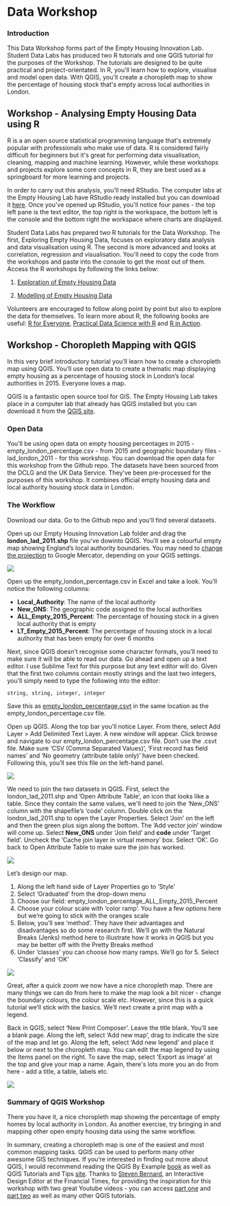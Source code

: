 # Data Workshop

### Introduction
This Data Workshop forms part of the Empty Housing Innovation Lab. Student Data Labs has produced two R tutorials and one QGIS tutorial for the purposes of the Workshop. The tutorials are designed to be quite practical and project-orientated. In R, you'll learn how to explore, visualise and model open data. With QGIS, you'll create a choropleth map to show the percentage of housing stock that's empty across local authorities in London.

## Workshop - Analysing Empty Housing Data using R
R is a an open source statistical programming language that's extremely popular with professionals who make use of data. R is considered fairly difficult for beginners but it's great for performing data visualisation, cleaning, mapping and machine learning. However, while these workshops and projects explore some core concepts in R, they are best used as a springboard for more learning and projects.

In order to carry out this analysis, you'll need RStudio. The computer labs at the Empty Housing Lab have RStudio ready installed but you can download it [here](https://www.rstudio.com/products/rstudio/download/). Once you've opened up RStudio, you'll notice four panes - the top left pane is the text editor, the top right is the workspace, the bottom left is the console and the bottom right the workspace where charts are displayed.

Student Data Labs has prepared two R tutorials for the Data Workshop. The first, Exploring Empty Housing Data, focuses on exploratory data analysis and data visualisation using R. The second is more advanced and looks at correlation, regression and visualisation. You'll need to copy the code from the workshops and paste into the console to get the most out of them. Access the R workshops by following the links below:

1. [Exploration of Empty Housing Data](http://rpubs.com/StudentDataLabs/Empty-Housing-Lab-1)

2. [Modelling of Empty Housing Data](http://rpubs.com/StudentDataLabs/Empty-Housing-Lab-2)

Volunteers are encouraged to follow along point by point but also to explore the data for themselves. To learn more about R, the following books are useful: [R for Everyone](https://www.amazon.co.uk/Everyone-Advanced-Analytics-Graphics-Addison-Wesley/dp/0321888030), [Practical Data Science with R](https://www.amazon.co.uk/Practical-Data-Science-Nina-Zumel/dp/1617291560/ref=sr_1_1?s=books&ie=UTF8&qid=1477691407&sr=1-1&keywords=practical+data+science+with+r) and [R in Action](https://www.amazon.co.uk/Action-Data-Analysis-Graphics/dp/1617291382/ref=sr_1_1?s=books&ie=UTF8&qid=1477691440&sr=1-1&keywords=r+in+action). 

## Workshop - Choropleth Mapping with QGIS
In this very brief introductory tutorial you’ll learn how to create a choropleth map using QGIS. You’ll use open data to create a thematic map displaying empty housing as a percentage of housing stock in London’s local authorities in 2015. Everyone loves a map.

QGIS is a fantastic open source tool for GIS. The Empty Housing Lab takes place in a computer lab that already has QGIS installed but you can download it from the [QGIS site](http://www.qgis.org/en/site/forusers/download.html).

### Open Data
You’ll be using open data on empty housing percentages in 2015 - empty_london_percentage.csv - from 2015 and geographic boundary files - lad_london_2011 - for this workshop. You can download the open data for this workshop from the Github repo. The datasets have been sourced from the DCLG and the UK Data Service. They've been pre-processed for the purposes of this workshop. It combines official empty housing data and local authority housing stock data in London.

### The Workflow
Download our data. Go to the Github repo and you'll find several datasets.

Open up our Empty Housing Innovation Lab folder and drag the <b>london_lad_2011.shp</b> file you've dowinto QGIS. You’ll see a colourful empty map showing England’s local authority boundaries. You may need to [change the projection](http://docs.qgis.org/2.2/en/docs/user_manual/working_with_projections/working_with_projections.html) to Google Mercator, depending on your QGIS settings.

![](https://studentdatalabs.files.wordpress.com/2016/10/screen-shot-2016-10-21-at-02-51-08.png)

Open up the empty_london_percentage.csv in Excel and take a look. You’ll notice the following columns:
+ <b>Local_Authority</b>: The name of the local authority
+ <b>New_ONS</b>: The geographic code assigned to the local authorities
+ <b>ALL_Empty_2015_Percent</b>: The percentage of housing stock in a given local authority that is empty
+ <b>LT_Empty_2015_Percent</b>: The percentage of housing stock in a local authority that has been empty for over 6 months

Next, since QGIS doesn’t recognise some character formats, you’ll need to make sure it will be able to read our data. Go ahead and open up a text editor. I use Sublime Text for this purpose but any text editor will do. Given that the first two columns contain mostly strings and the last two integers, you’ll simply need to type the following into the editor:
```
string, string, integer, integer
```
Save this as <u>empty_london_percentage.csvt</u> in the same location as the empty_london_percentage.csv file.

Open up QGIS. Along the top bar you’ll notice Layer. From there, select Add Layer > Add Delimited Text Layer. A new window will appear. Click browse and navigate to our empty_london_percentage.csv file. Don’t use the .csvt file. Make sure ‘CSV (Comma Separated Values)’, ‘First record has field names’ and ‘No geometry (attribute table only)’ have been checked. Following this, you’ll see this file on the left-hand panel.

![](https://studentdatalabs.files.wordpress.com/2016/10/screen-shot-2016-10-21-at-03-11-16.png)

We need to join the two datasets in QGIS. First, select the london_lad_2011.shp and ’Open Attribute Table’, an icon that looks like a table. Since they contain the same values, we'll need to join the ‘New_ONS’ column with the shapefile’s ‘code’ column. Double click on the london_lad_2011.shp to open the Layer Properties. Select ‘Join’ on the left and then the green plus sign along the bottom. The ‘Add vector join’ window will come up. Select <b>New_ONS</b> under ‘Join field’ and <b>code</b> under ’Target field’. Uncheck the ‘Cache join layer in virtual memory’ box. Select ‘OK’. Go back to Open Attribute Table to make sure the join has worked.

![](https://studentdatalabs.files.wordpress.com/2016/10/screen-shot-2016-10-21-at-02-52-49.png)

Let’s design our map. 

1. Along the left hand side of Layer Properties go to ’Style’
2. Select ‘Graduated’ from the drop-down menu
3. Choose our field: empty_london_percentage_ALL_Empty_2015_Percent
4. Choose your colour scale with ‘color ramp’. You have a few options here but we’re going to stick with the oranges scale
5. Below, you’ll see ‘method’. They have their advantages and disadvantages so do some research first. We’ll go with the Natural Breaks (Jenks) method here to illustrate how it works in QGIS but you may be better off with the Pretty Breaks method
6. Under ‘classes’ you can choose how many ramps. We’ll go for 5. Select ‘Classify’ and ‘OK’

![](https://studentdatalabs.files.wordpress.com/2016/10/screen-shot-2016-10-21-at-02-55-39.png)

Great, after a quick zoom we now have a nice choropleth map. There are many things we can do from here to make the map look a bit nicer - change the boundary colours, the colour scale etc. However, since this is a quick tutorial we’ll stick with the basics. We’ll next create a print map with a legend.

Back in QGIS, select ‘New Print Composer’. Leave the title blank. You’ll see a blank page. Along the left, select ‘Add new map’, drag to indicate the size of the map and let go. Along the left, select ‘Add new legend’ and place it below or next to the choropleth map. You can edit the map legend by using the Items panel on the right. To save the map, select ‘Export as image’ at the top and give your map a name. Again, there's lots more you an do from here - add a title, a table, labels etc.

![](https://studentdatalabs.files.wordpress.com/2016/10/screen-shot-2016-10-21-at-03-28-38.png)

### Summary of QGIS Workshop
There you have it, a nice choropleth map showing the percentage of empty homes by local authority in London. As another exercise, try bringing in and mapping other open empty housing data using the same workflow.

In summary, creating a choropleth map is one of the easiest and most common mapping tasks. QGIS can be used to perform many other awesome GIS techniques. If you’re interested in finding out more about QGIS, I would recommend reading the QGIS By Example [book](https://www.amazon.co.uk/QGIS-Example-Alexander-Bruy/dp/1782174672) as well as QGIS Tutorials and Tips [site](http://www.qgistutorials.com/). Thanks to [Steven Bernard](https://www.youtube.com/channel/UCrBM8Ka8HhDAYvQY1VX2P0w/videos), an Interactive Design Editor at the Financial Times, for providing the inspiration for this workshop with two great Youtube videos - you can access [part one](https://www.youtube.com/watch?v=rG6UphZGmg4) and [part two](https://www.youtube.com/watch?v=TN_ltYfQorE) as well as many other QGIS tutorials.
